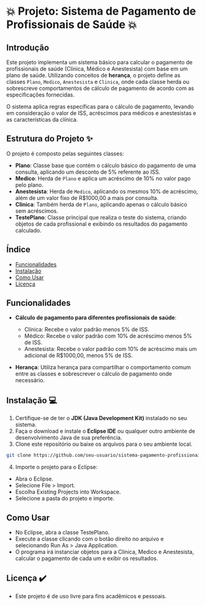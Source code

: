 # 💥 Projeto: Sistema de Pagamento de Profissionais de Saúde 💥

## Introdução
Este projeto implementa um sistema básico para calcular o pagamento de profissionais de saúde (Clínica, Médico e Anestesista) com base em um plano de saúde. Utilizando conceitos de **herança**, o projeto define as classes `Plano`, `Medico`, `Anestesista` e `Clinica`, onde cada classe herda ou sobrescreve comportamentos de cálculo de pagamento de acordo com as especificações fornecidas. 

O sistema aplica regras específicas para o cálculo de pagamento, levando em consideração o valor de ISS, acréscimos para médicos e anestesistas e as características da clínica.

## Estrutura do Projeto ✨
O projeto é composto pelas seguintes classes:

- **Plano**: Classe base que contém o cálculo básico do pagamento de uma consulta, aplicando um desconto de 5% referente ao ISS.
- **Medico**: Herda de `Plano` e aplica um acréscimo de 10% no valor pago pelo plano.
- **Anestesista**: Herda de `Medico`, aplicando os mesmos 10% de acréscimo, além de um valor fixo de R$1000,00 a mais por consulta.
- **Clinica**: Também herda de `Plano`, aplicando apenas o cálculo básico sem acréscimos.
- **TestePlano**: Classe principal que realiza o teste do sistema, criando objetos de cada profissional e exibindo os resultados do pagamento calculado.

## Índice
- [Funcionalidades](#funcionalidades)
- [Instalação](#instalação)
- [Como Usar](#como-usar)
- [Licença](#licença)

## Funcionalidades
- **Cálculo de pagamento para diferentes profissionais de saúde**:
  - Clínica: Recebe o valor padrão menos 5% de ISS.
  - Médico: Recebe o valor padrão com 10% de acréscimo menos 5% de ISS.
  - Anestesista: Recebe o valor padrão com 10% de acréscimo mais um adicional de R$1000,00, menos 5% de ISS.

- **Herança**: Utiliza herança para compartilhar o comportamento comum entre as classes e sobrescrever o cálculo de pagamento onde necessário.

## Instalação 💻 
1. Certifique-se de ter o **JDK (Java Development Kit)** instalado no seu sistema.
2. Faça o download e instale o **Eclipse IDE** ou qualquer outro ambiente de desenvolvimento Java de sua preferência.
3. Clone este repositório ou baixe os arquivos para o seu ambiente local.

```bash
git clone https://github.com/seu-usuario/sistema-pagamento-profissionais.git
```

4. Importe o projeto para o Eclipse:
 - Abra o Eclipse.
 - Selecione File > Import.
 - Escolha Existing Projects into Workspace.
 - Selecione a pasta do projeto e importe.

## Como Usar
- No Eclipse, abra a classe TestePlano.
- Execute a classe clicando com o botão direito no arquivo e selecionando Run As > Java Application.
- O programa irá instanciar objetos para a Clinica, Medico e Anestesista, calcular o pagamento de cada um e exibir os resultados.

## Licença ✔️
- Este projeto é de uso livre para fins acadêmicos e pessoais.
